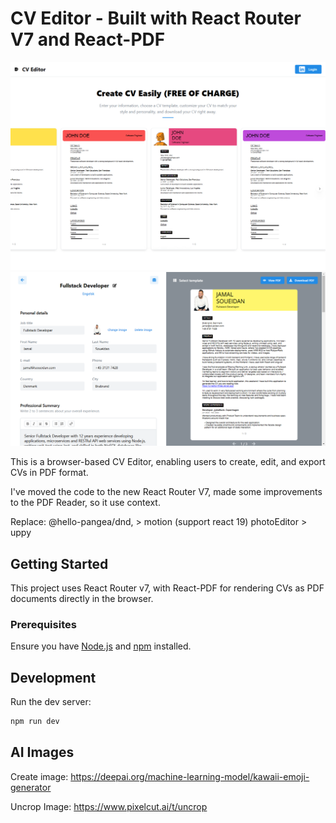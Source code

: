 # CV Editor - Built with React Router V7 and React-PDF

![Application](screenshots/frontpage.png)
![Edit](screenshots/new-cv-editor.png)

This is a browser-based CV Editor, enabling users to create, edit, and export CVs in PDF format.

I've moved the code to the new React Router V7, made some improvements to the PDF Reader, so it use context.

Replace:
@hello-pangea/dnd, > motion (support react 19)
photoEditor > uppy

## Getting Started

This project uses React Router v7, with React-PDF for rendering CVs as PDF documents directly in the browser.

### Prerequisites

Ensure you have [Node.js](https://nodejs.org/) and [npm](https://www.npmjs.com/) installed.

## Development

Run the dev server:

```bash
npm run dev
```

## AI Images

Create image:
https://deepai.org/machine-learning-model/kawaii-emoji-generator

Uncrop Image:
https://www.pixelcut.ai/t/uncrop
